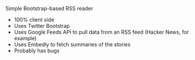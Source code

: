 Simple Bootstrap-based RSS reader

*   100% client side
*   Uses Twitter Bootstrap
*   Uses Google Feeds API to pull data from an RSS feed (Hacker News, for example)
*   Uses Embedly to fetch summaries of the stories
*   Probably has bugs

